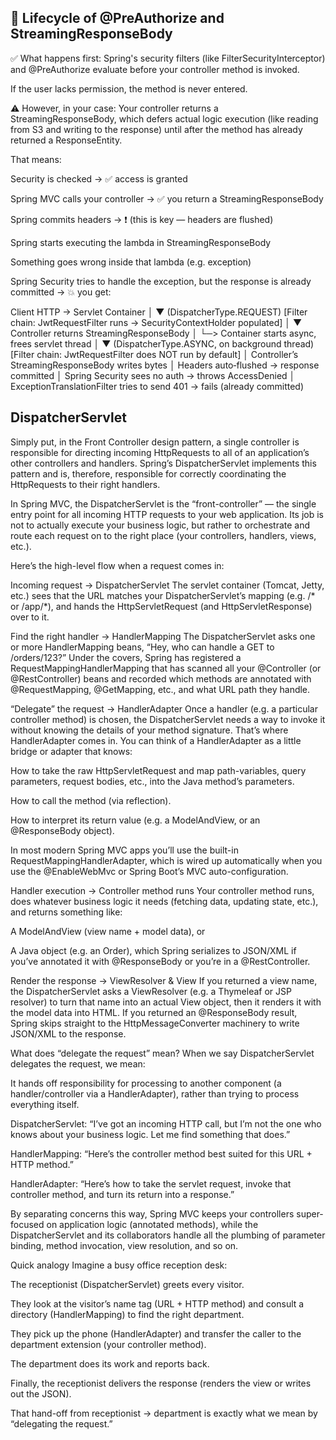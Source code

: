 ## 🔄 Lifecycle of @PreAuthorize and StreamingResponseBody
✅ What happens first:
Spring's security filters (like FilterSecurityInterceptor) and @PreAuthorize evaluate before your controller method is invoked.

If the user lacks permission, the method is never entered.

⚠️ However, in your case:
Your controller returns a StreamingResponseBody, which defers actual logic execution (like reading from S3 and writing to the response) until after the method has already returned a ResponseEntity.

That means:

Security is checked → ✅ access is granted

Spring MVC calls your controller → ✅ you return a StreamingResponseBody

Spring commits headers → ❗ (this is key — headers are flushed)

Spring starts executing the lambda in StreamingResponseBody

Something goes wrong inside that lambda (e.g. exception)

Spring Security tries to handle the exception, but the response is already committed → 💥 you get:


Client HTTP → Servlet Container
     │
     ▼  (DispatcherType.REQUEST)
[Filter chain: JwtRequestFilter runs → SecurityContextHolder populated]
     │
     ▼
Controller returns StreamingResponseBody
     │
     └─> Container starts async, frees servlet thread
          │
          ▼  (DispatcherType.ASYNC, on background thread)
        [Filter chain: JwtRequestFilter does NOT run by default]
          │
        Controller’s StreamingResponseBody writes bytes
          │
        Headers auto‐flushed → response committed
          │
        Spring Security sees no auth → throws AccessDenied
          │
        ExceptionTranslationFilter tries to send 401 → fails (already committed)




## DispatcherServlet
Simply put, in the Front Controller design pattern, a single controller is responsible for directing incoming HttpRequests to all of an application’s other controllers and handlers.
Spring’s DispatcherServlet implements this pattern and is, therefore, responsible for correctly coordinating the HttpRequests to their right handlers.

In Spring MVC, the DispatcherServlet is the “front-controller” — the single entry point for all incoming HTTP requests to your web application. Its job is not to actually execute your business logic, but rather to orchestrate and route each request on to the right place (your controllers, handlers, views, etc.).

Here’s the high-level flow when a request comes in:

Incoming request → DispatcherServlet
The servlet container (Tomcat, Jetty, etc.) sees that the URL matches your DispatcherServlet’s mapping (e.g. /* or /app/*), and hands the HttpServletRequest (and HttpServletResponse) over to it.

Find the right handler → HandlerMapping
The DispatcherServlet asks one or more HandlerMapping beans, “Hey, who can handle a GET to /orders/123?” Under the covers, Spring has registered a RequestMappingHandlerMapping that has scanned all your @Controller (or @RestController) beans and recorded which methods are annotated with @RequestMapping, @GetMapping, etc., and what URL path they handle.

“Delegate” the request → HandlerAdapter
Once a handler (e.g. a particular controller method) is chosen, the DispatcherServlet needs a way to invoke it without knowing the details of your method signature. That’s where HandlerAdapter comes in. You can think of a HandlerAdapter as a little bridge or adapter that knows:

How to take the raw HttpServletRequest and map path-variables, query parameters, request bodies, etc., into the Java method’s parameters.

How to call the method (via reflection).

How to interpret its return value (e.g. a ModelAndView, or an @ResponseBody object).

In most modern Spring MVC apps you’ll use the built-in RequestMappingHandlerAdapter, which is wired up automatically when you use the @EnableWebMvc or Spring Boot’s MVC auto-configuration.

Handler execution → Controller method runs
Your controller method runs, does whatever business logic it needs (fetching data, updating state, etc.), and returns something like:

A ModelAndView (view name + model data), or

A Java object (e.g. an Order), which Spring serializes to JSON/XML if you’ve annotated it with @ResponseBody or you’re in a @RestController.

Render the response → ViewResolver & View
If you returned a view name, the DispatcherServlet asks a ViewResolver (e.g. a Thymeleaf or JSP resolver) to turn that name into an actual View object, then it renders it with the model data into HTML. If you returned an @ResponseBody result, Spring skips straight to the HttpMessageConverter machinery to write JSON/XML to the response.

What does “delegate the request” mean?
When we say DispatcherServlet delegates the request, we mean:

It hands off responsibility for processing to another component (a handler/controller via a HandlerAdapter), rather than trying to process everything itself.

DispatcherServlet: “I’ve got an incoming HTTP call, but I’m not the one who knows about your business logic. Let me find something that does.”

HandlerMapping: “Here’s the controller method best suited for this URL + HTTP method.”

HandlerAdapter: “Here’s how to take the servlet request, invoke that controller method, and turn its return into a response.”

By separating concerns this way, Spring MVC keeps your controllers super-focused on application logic (annotated methods), while the DispatcherServlet and its collaborators handle all the plumbing of parameter binding, method invocation, view resolution, and so on.

Quick analogy
Imagine a busy office reception desk:

The receptionist (DispatcherServlet) greets every visitor.

They look at the visitor’s name tag (URL + HTTP method) and consult a directory (HandlerMapping) to find the right department.

They pick up the phone (HandlerAdapter) and transfer the caller to the department extension (your controller method).

The department does its work and reports back.

Finally, the receptionist delivers the response (renders the view or writes out the JSON).

That hand-off from receptionist → department is exactly what we mean by “delegating the request.”







